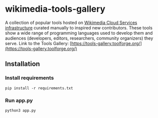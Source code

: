 # wikimedia-tools-gallery
A collection of popular tools hosted on [Wikimedia Cloud Services infrastructure](https://wikitech.wikimedia.org/wiki/Help:Cloud_Services_Introduction) curated manually to inspired new contributors. These tools show a wide range of programming languages used to develop them and audiences (developers, editors, researchers, community organizers) they serve.
Link to the Tools Gallery: [https://tools-gallery.toolforge.org/](https://tools-gallery.toolforge.org/)

## Installation

### Install requirements
```
pip install -r requirements.txt
```

### Run app.py
```
python3 app.py
```
